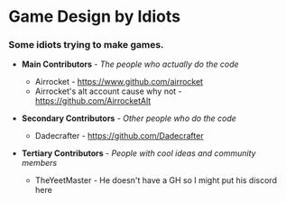 # Game Design by Idiots

### Some idiots trying to make games.

* **Main Contributors** - *The people who actually do the code*
  * Airrocket - https://www.github.com/airrocket
  * Airrocket's alt account cause why not - https://github.com/AirrocketAlt

* **Secondary Contributors** - *Other people who do the code*
  * Dadecrafter - https://github.com/Dadecrafter

* **Tertiary Contributors** - *People with cool ideas and community members*
  * TheYeetMaster - He doesn't have a GH so I might put his discord here 
